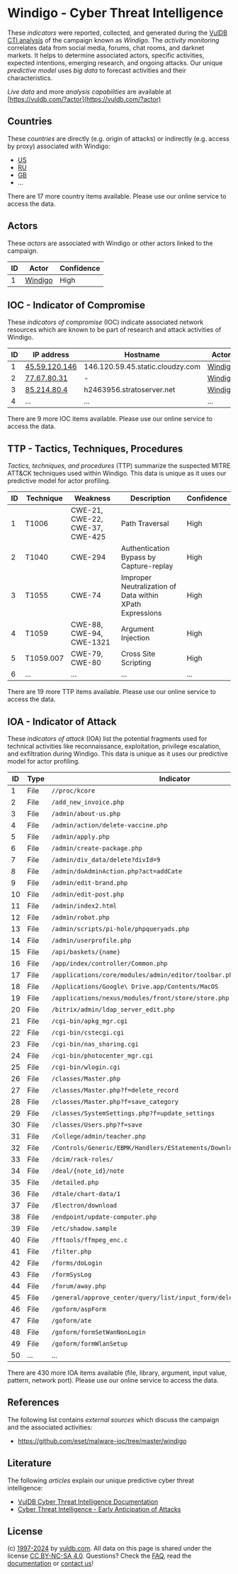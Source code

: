 # Windigo - Cyber Threat Intelligence

These _indicators_ were reported, collected, and generated during the [VulDB CTI analysis](https://vuldb.com/?kb.cti) of the campaign known as _Windigo_. The _activity monitoring_ correlates data from social media, forums, chat rooms, and darknet markets. It helps to determine associated actors, specific activities, expected intentions, emerging research, and ongoing attacks. Our unique _predictive model_ uses _big data_ to forecast activities and their characteristics.

_Live data_ and more _analysis capabilities_ are available at [https://vuldb.com/?actor](https://vuldb.com/?actor)

## Countries

These _countries_ are directly (e.g. origin of attacks) or indirectly (e.g. access by proxy) associated with Windigo:

* [US](https://vuldb.com/?country.us)
* [RU](https://vuldb.com/?country.ru)
* [GB](https://vuldb.com/?country.gb)
* ...

There are 17 more country items available. Please use our online service to access the data.

## Actors

These _actors_ are associated with Windigo or other actors linked to the campaign.

ID | Actor | Confidence
-- | ----- | ----------
1 | [Windigo](https://vuldb.com/?actor.windigo) | High

## IOC - Indicator of Compromise

These _indicators of compromise_ (IOC) indicate associated network resources which are known to be part of research and attack activities of Windigo.

ID | IP address | Hostname | Actor | Confidence
-- | ---------- | -------- | ----- | ----------
1 | [45.59.120.146](https://vuldb.com/?ip.45.59.120.146) | 146.120.59.45.static.cloudzy.com | [Windigo](https://vuldb.com/?actor.windigo) | High
2 | [77.67.80.31](https://vuldb.com/?ip.77.67.80.31) | - | [Windigo](https://vuldb.com/?actor.windigo) | High
3 | [85.214.80.4](https://vuldb.com/?ip.85.214.80.4) | h2463956.stratoserver.net | [Windigo](https://vuldb.com/?actor.windigo) | High
4 | ... | ... | ... | ...

There are 9 more IOC items available. Please use our online service to access the data.

## TTP - Tactics, Techniques, Procedures

_Tactics, techniques, and procedures_ (TTP) summarize the suspected MITRE ATT&CK techniques used within Windigo. This data is unique as it uses our predictive model for actor profiling.

ID | Technique | Weakness | Description | Confidence
-- | --------- | -------- | ----------- | ----------
1 | T1006 | CWE-21, CWE-22, CWE-37, CWE-425 | Path Traversal | High
2 | T1040 | CWE-294 | Authentication Bypass by Capture-replay | High
3 | T1055 | CWE-74 | Improper Neutralization of Data within XPath Expressions | High
4 | T1059 | CWE-88, CWE-94, CWE-1321 | Argument Injection | High
5 | T1059.007 | CWE-79, CWE-80 | Cross Site Scripting | High
6 | ... | ... | ... | ...

There are 19 more TTP items available. Please use our online service to access the data.

## IOA - Indicator of Attack

These _indicators of attack_ (IOA) list the potential fragments used for technical activities like reconnaissance, exploitation, privilege escalation, and exfiltration during Windigo. This data is unique as it uses our predictive model for actor profiling.

ID | Type | Indicator | Confidence
-- | ---- | --------- | ----------
1 | File | `//proc/kcore` | Medium
2 | File | `/add_new_invoice.php` | High
3 | File | `/admin/about-us.php` | High
4 | File | `/admin/action/delete-vaccine.php` | High
5 | File | `/admin/apply.php` | High
6 | File | `/admin/create-package.php` | High
7 | File | `/admin/div_data/delete?divId=9` | High
8 | File | `/admin/doAdminAction.php?act=addCate` | High
9 | File | `/admin/edit-brand.php` | High
10 | File | `/admin/edit-post.php` | High
11 | File | `/admin/index2.html` | High
12 | File | `/admin/robot.php` | High
13 | File | `/admin/scripts/pi-hole/phpqueryads.php` | High
14 | File | `/admin/userprofile.php` | High
15 | File | `/api/baskets/{name}` | High
16 | File | `/app/index/controller/Common.php` | High
17 | File | `/applications/core/modules/admin/editor/toolbar.php` | High
18 | File | `/Applications/Google\ Drive.app/Contents/MacOS` | High
19 | File | `/applications/nexus/modules/front/store/store.php` | High
20 | File | `/bitrix/admin/ldap_server_edit.php` | High
21 | File | `/cgi-bin/apkg_mgr.cgi` | High
22 | File | `/cgi-bin/cstecgi.cgi` | High
23 | File | `/cgi-bin/nas_sharing.cgi` | High
24 | File | `/cgi-bin/photocenter_mgr.cgi` | High
25 | File | `/cgi-bin/wlogin.cgi` | High
26 | File | `/classes/Master.php` | High
27 | File | `/classes/Master.php?f=delete_record` | High
28 | File | `/classes/Master.php?f=save_category` | High
29 | File | `/classes/SystemSettings.php?f=update_settings` | High
30 | File | `/classes/Users.php?f=save` | High
31 | File | `/College/admin/teacher.php` | High
32 | File | `/Controls/Generic/EBMK/Handlers/EStatements/DownloadEStatement.ashx` | High
33 | File | `/dcim/rack-roles/` | High
34 | File | `/deal/{note_id}/note` | High
35 | File | `/detailed.php` | High
36 | File | `/dtale/chart-data/1` | High
37 | File | `/Electron/download` | High
38 | File | `/endpoint/update-computer.php` | High
39 | File | `/etc/shadow.sample` | High
40 | File | `/fftools/ffmpeg_enc.c` | High
41 | File | `/filter.php` | Medium
42 | File | `/forms/doLogin` | High
43 | File | `/formSysLog` | Medium
44 | File | `/forum/away.php` | High
45 | File | `/general/approve_center/query/list/input_form/delete_data_attach.php` | High
46 | File | `/goform/aspForm` | High
47 | File | `/goform/ate` | Medium
48 | File | `/goform/formSetWanNonLogin` | High
49 | File | `/goform/formWlanSetup` | High
50 | ... | ... | ...

There are 430 more IOA items available (file, library, argument, input value, pattern, network port). Please use our online service to access the data.

## References

The following list contains _external sources_ which discuss the campaign and the associated activities:

* https://github.com/eset/malware-ioc/tree/master/windigo

## Literature

The following _articles_ explain our unique predictive cyber threat intelligence:

* [VulDB Cyber Threat Intelligence Documentation](https://vuldb.com/?kb.cti)
* [Cyber Threat Intelligence - Early Anticipation of Attacks](https://www.scip.ch/en/?labs.20201022)

## License

(c) [1997-2024](https://vuldb.com/?kb.changelog) by [vuldb.com](https://vuldb.com/?kb.about). All data on this page is shared under the license [CC BY-NC-SA 4.0](https://creativecommons.org/licenses/by-nc-sa/4.0/). Questions? Check the [FAQ](https://vuldb.com/?kb.faq), read the [documentation](https://vuldb.com/?kb) or [contact us](https://vuldb.com/?contact)!

